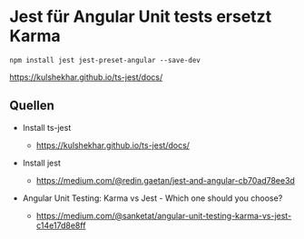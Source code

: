 # Jest für Angular Unit tests ersetzt Karma

    npm install jest jest-preset-angular --save-dev

https://kulshekhar.github.io/ts-jest/docs/
## Quellen

- Install ts-jest
  -  https://kulshekhar.github.io/ts-jest/docs/

- Install jest
  - https://medium.com/@redin.gaetan/jest-and-angular-cb70ad78ee3d
- Angular Unit Testing: Karma vs Jest - Which one should you choose?

  - https://medium.com/@sanketat/angular-unit-testing-karma-vs-jest-c14e17d8e8ff